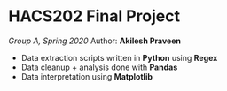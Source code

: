 # HACS202 Final Project
_Group A, Spring 2020_
Author: __Akilesh Praveen__ 

* Data extraction scripts written in __Python__ using __Regex__
* Data cleanup + analysis done with __Pandas__
* Data interpretation using __Matplotlib__